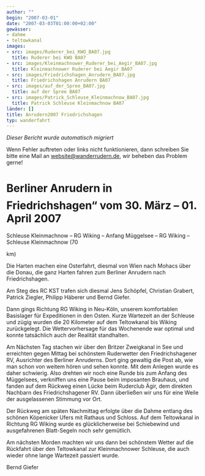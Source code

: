 ```yaml
---
author: ""
begin: "2007-03-01"
date: "2007-03-03T01:00:00+02:00"
gewässer:
- dahme
- teltowkanal
images:
- src: images/Ruderer_bei_KWO_BA07.jpg
  title: Ruderer bei KWO BA07
- src: images/Kleinmachnower_Ruderer_bei_Aegir_BA07.jpg
  title: Kleinmachnower Ruderer bei Aegir BA07
- src: images/Friedrichshagen_Anrudern_BA07.jpg
  title: Friedrichshagen Anrudern BA07
- src: images/auf_der_Spree_BA07.jpg
  title: auf der Spree BA07
- src: images/Patrick_Schleuse_Kleinmachnow_BA07.jpg
  title: Patrick Schleuse Kleinmachnow BA07
länder: []
title: Anrudern2007 Friedrichshagen
typ: wanderfahrt
---
```



*Dieser Bericht wurde automatisch migriert*

Wenn Fehler auftreten oder links nicht funktionieren, dann schreiben Sie bitte eine Mail an website@wanderrudern.de, wir beheben das Problem gerne!



# Berliner Anrudern in Friedrichshagen“ vom 30. März – 01. April 2007


Schleuse Kleinmachnow – RG Wiking – Anfang Müggelsee – RG Wiking – Schleuse Kleinmachnow (70

km)

Die Harten machen eine Osterfahrt, diesmal von Wien nach Mohacs über die Donau, die ganz Harten fahren zum Berliner Anrudern nach Friedrichshagen.

Am Steg des RC KST trafen sich diesmal Jens Schöpfel, Christian Grabert, Patrick Ziegler, Philipp Häberer und Bernd Giefer.

Dann gings Richtung RG Wiking in Neu-Köln, unserem komfortablen Basislager für Expeditionen in den Osten. Kurze Wartezeit an der Schleuse und zügig wurden die 20 Kilometer auf dem Teltowkanal bis Wiking zurückgelegt. Die Wettervorhersage für das Wochenende war optimal und konnte tatsächlich auch der Realität standhalten.

Am Nächsten Tag stachen wir über den Britzer Zweigkanal in See und erreichten gegen Mittag bei schönstem Ruderwetter den Friedrichshagener RV, Ausrichter des Berliner Anruderns. Dort ging gewaltig die Post ab, wie man schon von weitem hören und sehen konnte. Mit dem Anlegen wurde es daher schwierig. Also drehten wir noch eine Runde bis zum Anfang des Müggelsees, verkniffen uns eine Pause beim imposanten Brauhaus, und fanden auf dem Rückweg einen Lücke beim Ruderclub Ägir, dem direkten Nachbarn des Friedrichshagener RV. Dann überließen wir uns für eine Weile der ausgelassenen Stimmung vor Ort.

Der Rückweg am späten Nachmittag erfolgte über die Dahme entlang des schönen Köpenicker Ufers mit Rathaus und Schloss. Auf dem Teltowkanal in Richtung RG Wiking wurde es glücklicherweise bei Schiebewind und ausgefahrenen Blatt-Segeln noch sehr gemütlich.

Am nächsten Morden machten wir uns dann bei schönstem Wetter auf die Rückfahrt über den Teltowkanal zur Kleinmachnower Schleuse, die auch wieder ohne lange Wartezeit passiert wurde.

Bernd Giefer